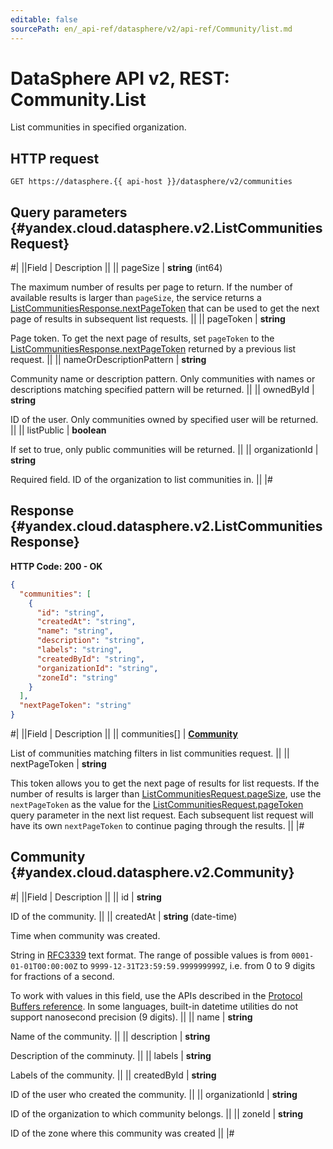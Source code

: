 ```yaml
---
editable: false
sourcePath: en/_api-ref/datasphere/v2/api-ref/Community/list.md
---
```


# DataSphere API v2, REST: Community.List

List communities in specified organization.

## HTTP request

```
GET https://datasphere.{{ api-host }}/datasphere/v2/communities
```

## Query parameters {#yandex.cloud.datasphere.v2.ListCommunitiesRequest}

#|
||Field | Description ||
|| pageSize | **string** (int64)

The maximum number of results per page to return. If the number of available
results is larger than `pageSize`,
the service returns a [ListCommunitiesResponse.nextPageToken](#yandex.cloud.datasphere.v2.ListCommunitiesResponse)
that can be used to get the next page of results in subsequent list requests. ||
|| pageToken | **string**

Page token. To get the next page of results, set `pageToken` to the
[ListCommunitiesResponse.nextPageToken](#yandex.cloud.datasphere.v2.ListCommunitiesResponse) returned by a previous list request. ||
|| nameOrDescriptionPattern | **string**

Community name or description pattern.
Only communities with names or descriptions matching specified pattern will be returned. ||
|| ownedById | **string**

ID of the user. Only communities owned by specified user will be returned. ||
|| listPublic | **boolean**

If set to true, only public communities will be returned. ||
|| organizationId | **string**

Required field. ID of the organization to list communities in. ||
|#

## Response {#yandex.cloud.datasphere.v2.ListCommunitiesResponse}

**HTTP Code: 200 - OK**

```json
{
  "communities": [
    {
      "id": "string",
      "createdAt": "string",
      "name": "string",
      "description": "string",
      "labels": "string",
      "createdById": "string",
      "organizationId": "string",
      "zoneId": "string"
    }
  ],
  "nextPageToken": "string"
}
```

#|
||Field | Description ||
|| communities[] | **[Community](#yandex.cloud.datasphere.v2.Community)**

List of communities matching filters in list communities request. ||
|| nextPageToken | **string**

This token allows you to get the next page of results for list requests. If the number of results
is larger than [ListCommunitiesRequest.pageSize](#yandex.cloud.datasphere.v2.ListCommunitiesRequest), use
the `nextPageToken` as the value
for the [ListCommunitiesRequest.pageToken](#yandex.cloud.datasphere.v2.ListCommunitiesRequest) query parameter
in the next list request. Each subsequent list request will have its own
`nextPageToken` to continue paging through the results. ||
|#

## Community {#yandex.cloud.datasphere.v2.Community}

#|
||Field | Description ||
|| id | **string**

ID of the community. ||
|| createdAt | **string** (date-time)

Time when community was created.

String in [RFC3339](https://www.ietf.org/rfc/rfc3339.txt) text format. The range of possible values is from
`0001-01-01T00:00:00Z` to `9999-12-31T23:59:59.999999999Z`, i.e. from 0 to 9 digits for fractions of a second.

To work with values in this field, use the APIs described in the
[Protocol Buffers reference](https://developers.google.com/protocol-buffers/docs/reference/overview).
In some languages, built-in datetime utilities do not support nanosecond precision (9 digits). ||
|| name | **string**

Name of the community. ||
|| description | **string**

Description of the comminuty. ||
|| labels | **string**

Labels of the community. ||
|| createdById | **string**

ID of the user who created the community. ||
|| organizationId | **string**

ID of the organization to which community belongs. ||
|| zoneId | **string**

ID of the zone where this community was created ||
|#